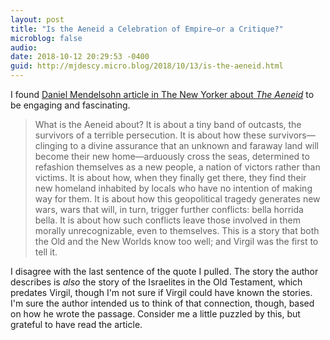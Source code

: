 ```yaml
---
layout: post
title: "Is the Aeneid a Celebration of Empire—or a Critique?"
microblog: false
audio: 
date: 2018-10-12 20:29:53 -0400
guid: http://mjdescy.micro.blog/2018/10/13/is-the-aeneid.html
---
```


I found [Daniel Mendelsohn article in The New Yorker about _The Aeneid_](https://www.newyorker.com/magazine/2018/10/15/is-the-aeneid-a-celebration-of-empire-or-a-critique) to be engaging and fascinating.  

> What is the Aeneid about? It is about a tiny band of outcasts, the survivors of a terrible persecution. It is about how these survivors—clinging to a divine assurance that an unknown and faraway land will become their new home—arduously cross the seas, determined to refashion themselves as a new people, a nation of victors rather than victims. It is about how, when they finally get there, they find their new homeland inhabited by locals who have no intention of making way for them. It is about how this geopolitical tragedy generates new wars, wars that will, in turn, trigger further conflicts: bella horrida bella. It is about how such conflicts leave those involved in them morally unrecognizable, even to themselves. This is a story that both the Old and the New Worlds know too well; and Virgil was the first to tell it. 

I disagree with the last sentence of the quote I pulled. The story the author describes is _also_ the story of the Israelites in the Old Testament, which predates Virgil, though I'm not sure if Virgil could have known the stories. I'm sure the author intended us to think of that connection, though, based on how he wrote the passage. Consider me a little puzzled by this, but grateful to have read the article.
